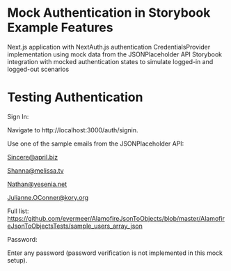 # Mock Authentication in Storybook Example Features

Next.js application with NextAuth.js authentication
CredentialsProvider implementation using mock data from the JSONPlaceholder API
Storybook integration with mocked authentication states to simulate logged-in and logged-out scenarios

# Testing Authentication

Sign In:

Navigate to http://localhost:3000/auth/signin.

Use one of the sample emails from the JSONPlaceholder API:

Sincere@april.biz

Shanna@melissa.tv

Nathan@yesenia.net

Julianne.OConner@kory.org

Full list:
https://github.com/evermeer/AlamofireJsonToObjects/blob/master/AlamofireJsonToObjectsTests/sample_users_array_json

Password:

Enter any password (password verification is not implemented in this mock setup).
